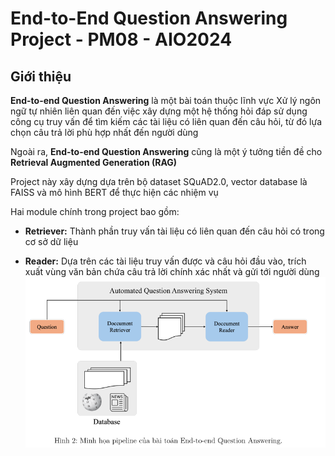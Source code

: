 # End-to-End Question Answering Project - PM08 - AIO2024

## Giới thiệu
**End-to-end Question Answering** là một bài toán thuộc lĩnh vực Xử lý ngôn ngữ tự nhiên liên quan đến việc xây dựng một hệ thống hỏi đáp sử dụng công cụ truy vấn để tìm kiếm các tài liệu có liên quan đến câu hỏi, từ đó lựa chọn câu trả lời phù hợp nhất đến người dùng

Ngoài ra, **End-to-end Question Answering** cũng là một ý tưởng tiền đề cho **Retrieval Augmented Generation (RAG)**

Project này xây dựng dựa trên bộ dataset SQuAD2.0, vector database là FAISS và mô hình BERT để thực hiện các nhiệm vụ

Hai module chính trong project bao gồm: 
- **Retriever:** Thành phần truy vấn tài liệu có liên quan đến câu hỏi có trong cơ sở dữ liệu

- **Reader:** Dựa trên các tài liệu truy vấn được và câu hỏi đầu vào, trích xuất vùng văn bản chứa câu trả lời chính xác nhất và gửi tới người dùng
![Pipeline End-to-End Question Answering Project](/image_readme/pipeline.png "Tài liệu AIO2024 - PM08W02")